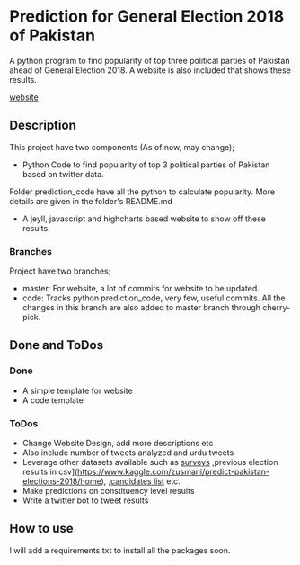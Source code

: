 # Prediction for General Election 2018 of Pakistan

A python program to find popularity of top three political parties
of Pakistan ahead of General Election 2018. A website is also included
that shows these results. 

[website](awaisrauf.github.io/GE2018)

## Description
This project have two components (As of now, may change);
- Python Code to find popularity of top 3 political parties
of Pakistan based on twitter data.

Folder prediction_code have all the python to calculate popularity. 
More details are given in the folder's README.md

- A jeyll, javascript and highcharts based website to show off these 
results. 
### Branches
Project have two branches;
- master: For website, a lot of commits for website to be updated.
- code:   Tracks python prediction_code, very few, useful commits. All the changes in this branch are also added to 
          master branch through cherry-pick.
## Done and ToDos
### Done
- A simple template for website
- A code template
### ToDos
- Change Website Design, add more descriptions etc
- Also include number of tweets analyzed and urdu tweets
- Leverage other datasets available such as [surveys](https://en.wikipedia.org/wiki/Opinion_polling_for_the_Pakistani_general_election,_2018)
 ,previous election results in csv](https://www.kaggle.com/zusmani/predict-pakistan-elections-2018/home), 
 ,[candidates list](https://www.kaggle.com/nomanislam/candidate-list-for-2018-election-pakistan) etc.
- Make predictions on constituency level results
- Write a twitter bot to tweet results 
 
 ## How to  use
 I will add a requirements.txt to install all the packages soon. 
 
 